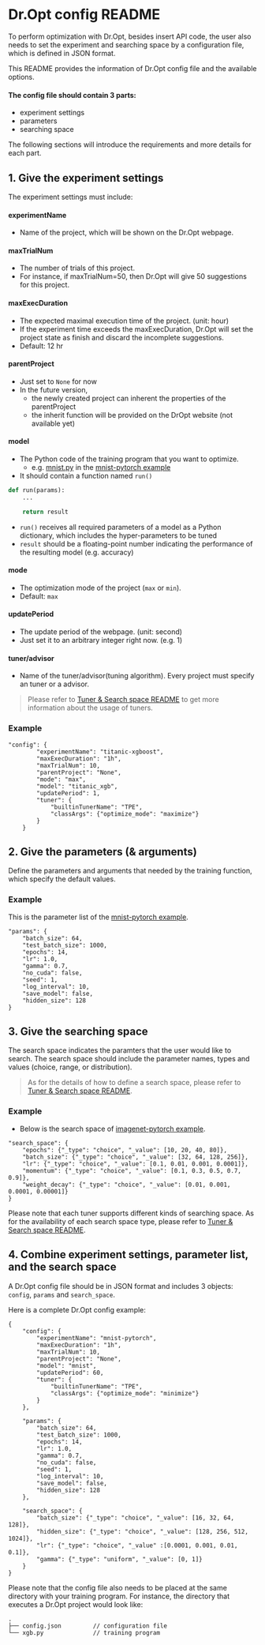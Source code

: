 # Dr.Opt config README

To perform optimization with Dr.Opt, besides insert API code, the user also needs to set the experiment and searching space by a configuration file, which is defined in JSON format.

This README provides the information of Dr.Opt config file and the available options.

#### The config file should contain 3 parts:
* experiment settings
* parameters
* searching space

The following sections will introduce the requirements and more details for each part.

## 1. Give the experiment settings

The experiment settings must include:

#### experimentName
* Name of the project, which will be shown on the Dr.Opt webpage.
#### maxTrialNum
* The number of trials of this project. 
* For instance, if maxTrialNum=50, then Dr.Opt will give 50 suggestions for this project.
#### maxExecDuration
* The expected maximal execution time of the project. (unit: hour)
* If the experiment time exceeds the maxExecDuration, Dr.Opt will set the project state as finish and discard the incomplete suggestions.
* Default: 12 hr

#### parentProject
* Just set to `None` for now
* In the future version,
    * the newly created project can inherent the properties of the parentProject
    * the inherit function will be provided on the DrOpt website (not available yet)

#### model
* The Python code of the training program that you want to optimize.
    * e.g. [mnist.py](examples/trials/mnist-pytorch/mnist.py) in the [mnist-pytorch example](examples/trials/mnist-pytorch)
* It should contain a function named `run()`
```python
def run(params):
    ...

    return result
```
* `run()` receives all required parameters of a model as a Python dictionary, which includes the hyper-parameters to be tuned
* `result` should be a floating-point number indicating the performance of the resulting model (e.g. accuracy)

#### mode
* The optimization mode of the project (`max` or `min`).
* Default: `max`

#### updatePeriod
* The update period of the webpage. (unit: second)
* Just set it to an arbitrary integer right now. (e.g. 1)

#### tuner/advisor
* Name of the tuner/advisor(tuning algorithm). Every project must specify an tuner or a advisor.
> Please refer to [Tuner & Search space README](examples/configs/TUNER_AND_SEARCH_SPACE.md) to get more information about the usage of tuners.

### Example
```
"config": {
        "experimentName": "titanic-xgboost",
        "maxExecDuration": "1h",
        "maxTrialNum": 10,
        "parentProject": "None",
        "mode": "max",
        "model": "titanic_xgb",
	    "updatePeriod": 1,
        "tuner": {
            "builtinTunerName": "TPE",
            "classArgs": {"optimize_mode": "maximize"}
        }
    }
```

## 2. Give the parameters (& arguments)
Define the parameters and arguments that needed by the training function, which specify the default values.

### Example
This is the parameter list of the [mnist-pytorch example](examples/trials/mnist-pytorch).
```
"params": {
    "batch_size": 64,
    "test_batch_size": 1000,
    "epochs": 14,
    "lr": 1.0,
    "gamma": 0.7,
    "no_cuda": false,
    "seed": 1,
    "log_interval": 10,
    "save_model": false,
    "hidden_size": 128
}
```

## 3. Give the searching space
The search space indicates the paramters that the user would like to search. The search space should include the parameter names, types and values (choice, range, or distribution).

> As for the details of how to define a search space, please refer to [Tuner & Search space README](examples/configs/TUNER_AND_SEARCH_SPACE.md).

### Example
* Below is the search space of [imagenet-pytorch example](examples/trials/imagenet-pytorch).
```
"search_space": {
    "epochs": {"_type": "choice", "_value": [10, 20, 40, 80]},
    "batch_size": {"_type": "choice", "_value": [32, 64, 128, 256]},
    "lr": {"_type": "choice", "_value": [0.1, 0.01, 0.001, 0.0001]},
    "momentum": {"_type": "choice", "_value": [0.1, 0.3, 0.5, 0.7, 0.9]},
    "weight_decay": {"_type": "choice", "_value": [0.01, 0.001, 0.0001, 0.00001]}
}

```


Please note that each tuner supports different kinds of searching space. As for the availability of each search space type, please refer to [Tuner & Search space README](https://).

## 4. Combine experiment settings, parameter list, and the search space

A Dr.Opt config file should be in JSON format and includes 3 objects: `config`, `params` and `search_space`. 

Here is a complete Dr.Opt config example:
```
{
    "config": {
        "experimentName": "mnist-pytorch",
        "maxExecDuration": "1h",
        "maxTrialNum": 10,
        "parentProject": "None",
        "model": "mnist",
        "updatePeriod": 60,
        "tuner": {
            "builtinTunerName": "TPE",
            "classArgs": {"optimize_mode": "minimize"}
        }
    },

    "params": {
        "batch_size": 64,
        "test_batch_size": 1000,
        "epochs": 14,
        "lr": 1.0,
        "gamma": 0.7,
        "no_cuda": false,
        "seed": 1,
        "log_interval": 10,
        "save_model": false,
        "hidden_size": 128
    },

    "search_space": {
        "batch_size": {"_type": "choice", "_value": [16, 32, 64, 128]},
        "hidden_size": {"_type": "choice", "_value": [128, 256, 512, 1024]},
        "lr": {"_type": "choice", "_value" :[0.0001, 0.001, 0.01, 0.1]},
        "gamma": {"_type": "uniform", "_value": [0, 1]}
    }
}
```

Please note that the config file also needs to be placed at the same directory with your training program. For instance, the directory that executes a Dr.Opt project would look like:
```
.
├── config.json         // configuration file
└── xgb.py              // training program
```